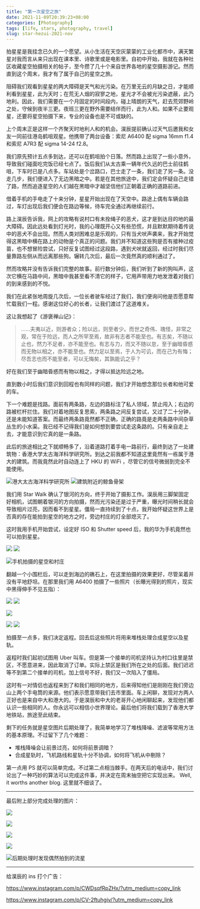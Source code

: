```yaml
---
title: "第一次星空之旅"
date: 2021-11-09T20:39:23+08:00
categories: [Photography]
tags: [life, stars, photography, travel]
slug: star-hezui-2021-nov
---
```


拍星星是我挂念已久的一个愿望。从小生活在天空灰蒙蒙的工业化都市中，满天繁星对我而言从来只出现在课本里、诗歌里或是电影里。自初中开始，我就在各种社区收藏星空拍摄相关的帖子，至今攒了几十个来自世界各地的星空摄影游记。然而直到这个周末，我才有了属于自己的星空之旅。

阻碍我们观看到星星的两大障碍是天气和光污染。在万里无云的月缺之日，才能顺利看到星星，此为天时；在荒无人烟的寂寥之地，星光才不会被光污染遮蔽，此乃地利。因此，我们需要在一个月固定的时间段内，碰上晴朗的天气，赶去荒郊野岭之处，守候到夜半三更。夜班三更在野外需要结伴而行，此为人和。如果不止要观星，还要将星空拍摄下来，专业的设备也是不可或缺的。

上个周末正是这样一个齐聚天时地利人和的机会。淏辰提前确认过天气后邀我和女友一同前往港岛鹤咀观星。他携带了两台设备：索尼 A6400 配 sigma 16mm f1.4 和索尼 A7R3 配 sigma 14-24 f2.8。

我们原先预计五点多到达，还可以在鹤咀拍个日落。然而路上出现了一些小意外，导致我们碰面吃完饭已经七点了。饭后我们从太古乘一辆年代久远的巴士前往鹤咀，下车时已是八点多。车站处是个岔路口，巴士走了一条，我们走了另一条。没走几步，我们便进入了无边黑暗之中。若是在其他旅途中，我们定会怀疑自己走错了路，然而追逐星空的人们越在黑暗中才越坚信他们正朝着正确的道路前进。

借着手机的手电走了十来分钟，星星开始出现在了天空中。路途上偶有车辆会路过，车灯出现后我们便会在路边等候，待车完全通过再继续前行。

路上淏辰告诉我，网上的攻略有说村口有未拴绳子的恶犬，这才是到达目的地的最大障碍。因此远处看到灯光时，我的心理既开心又有些恐慌，并且默默期待着传说中的恶犬不会出现。然而人类对困难总是乐观的，只有当犬吠声袭来，我才开始觉得这黑暗中横在路上的动物是个真正的问题。我们并不知道这些狗是否有接种过疫苗，也不想冒险尝试，只好反复试图经过这段路，遇到犬吠就返回，经过时我们尽量靠路左侧从而远离那些狗。辗转几次后，最后一次竟然真的顺利通过了。

然而攻略并没有告诉我们完整的故事。前行数分钟后，我们听到了新的狗叫声，这次它横在马路中间，黑暗中我甚至看不清它的样子，它用声带用力地发泄着对我们的到来感到的不悦。

我们在此紧张地周旋几次后，一位长者驶车经过了我们，我们便询问他是否愿意帮忙载我们一程。感谢这位好心的长者，让我们渡过了这道难关。

这让我想起了《游褒禅山记》：
> ......夫夷以近，则游者众；险以远，则至者少。而世之奇伟、瑰怪，非常之观，常在于险远，而人之所罕至焉，故非有志者不能至也。有志矣，不随以止也，然力不足者，亦不能至也。有志与力，而又不随以怠，至于幽暗昏惑而无物以相之，亦不能至也。然力足以至焉，于人为可讥，而在己为有悔；尽吾志也而不能至者，可以无悔矣，其孰能讥之乎？

好在我们至于幽暗昏惑而有物以相之，才得以抵达险远之地。

直到数小时后我们意识到回程也有同样的问题，我们才开始想念那位长者和他可爱的车。

下一个难题是找路。面前有两条路，左边的路标注了私人领域，禁止闯入；右边的路被栏杆拦住。我们对着地图反复思索，两条路之间反复尝试，又过了二十分钟，还是未能知道答案。而最终两条路竟然都不正确，正确的路竟是走两条路中间杂草丛生的小水渠。我已经不记得我们是如何想到要尝试走这条路的。只有亲自走上去，才能意识到它真的是一条路。

此后的旅途相比之下就顺畅多了，沿着道路打着手电一路前行，最终到达了一处建筑物：香港大学太古海洋科学研究所。到达之前我都不知道这里竟然有一栋属于港大的建筑。而我竟然此时自动连上了 HKU 的 WiFi ，尽管它的信号微弱到完全不能使用。

![港大太古海洋科学研究所](HKU_building.jpg) ![建筑附近的鲸鱼骨架](bone_of_whale.jpg)

我们用 Star Walk 确认了银河的方向，终于开始了摄影工作。淏辰用三脚架固定好相机，试图朝着银河的方向拍摄，然而光污染还是过于严重，曝光时间稍长就会导致相片过亮，因而看不到星星。僵局一直持续到了十点，我开始怀疑这世界上是否真的存在能拍到星空的地方之时，旁边村庄的灯全部熄灭了。

这时我用手机开始尝试，设定好 ISO 和 Shutter speed 后，我的华为手机竟然也可以拍到星星。

![](via_phone1.jpeg) ![](via_phone3.jpg)

![手机拍摄的星空和村庄](via_phone2.jpeg)

翻越一个小围栏后，可以走到海边的礁石上，在这里拍摄的效果更好，尽管呆着并没有平地舒坦。在那里我们用 A6400 拍摄了一些照片（长曝光得到的照片，现实中黑得伸手不见五指）：

![](me.jpg) ![](haochen.jpg)

![](us.jpg)

![](still_me.jpg) ![](starview1.jpg)

拍摄至一点多，我们决定返程。回去后这些照片将用来堆栈处理合成星空以及星轨。

返程时我们起初试图用 Uber 叫车。但是第一个接单的司机坚持认为村口往里是禁区，不愿意进来，因此取消了订单。实际上禁区是我们所在之处的后面。我们迟迟等不到第二个接单的司机，加上信号不好，我们又一次陷入了僵局。

这时有一对情侣也返程来到了和我们相同的地方，后来得知他们是刚刚在我们旁边山上两个手电筒的来源。他们表示愿意带我们去市里面。车上闲聊，发现对方两人正好也是来自中大和港大的。于是淏辰和中大的老哥开心地闲聊起来，发现他们都认识一些相同的人。你永远可以相信小世界理论。最后他们将我们载到了香港大学地铁站，旅途至此结束。

剩下的任务就是星空图片后期处理了，我简单地学习了堆栈降噪、滤波等常用方法的基本原理。不过留下了几个难题：

- 堆栈降噪会让前景过亮，如何将前景调暗？
- 合成星轨时，飞机路线和星轨十分不协调，如何将飞机从中剔除？

第一点用 PS 就可以简单完成。不过第二点相当棘手。在两天后的电话中，我们讨论出了一种巧妙的算法可以完成这件事，并决定在周末抽空把它实现出来。 Well, it worths another blog. 这里就不细谈了。

---

最后附上部分完成处理的图片：

![](starview2.jpeg)

![](starview3.jpeg)

![](starview4.jpeg)

![](starview5.jpeg)

![后期处理时发现偶然拍到的流星](meteor.jpeg)

---

给淏辰的 ins 打个广告：

https://www.instagram.com/p/CWDsqfRpZHx/?utm_medium=copy_link

https://www.instagram.com/p/CV-2ftuhgiv/?utm_medium=copy_link